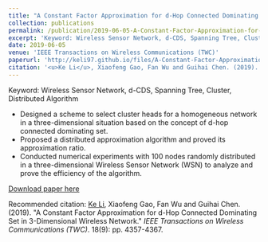 ```yaml
---
title: "A Constant Factor Approximation for d-Hop Connected Dominating Set in 3-Dimensional Wireless Network"
collection: publications
permalink: /publication/2019-06-05-A-Constant-Factor-Approximation-for-d-Hop-Connected-Dominating-Set-in-3-Dimensional-Wireless-Networks
excerpt: 'Keyword: Wireless Sensor Network, d-CDS, Spanning Tree, Cluster, Distributed Algorithm'
date: 2019-06-05
venue: 'IEEE Transactions on Wireless Communications (TWC)'
paperurl: 'http://keli97.github.io/files/A-Constant-Factor-Approximation-for-d-Hop-Connected-Dominating-Set-in-3-Dimensional-Wireless-Networks.pdf'
citation: '<u>Ke Li</u>, Xiaofeng Gao, Fan Wu and Guihai Chen. (2019). &quot;A Constant Factor Approximation for d-Hop Connected Dominating Set in 3-Dimensional Wireless Network.&quot; <i>IEEE Transactions on Wireless Communications (TWC)</i>. 18(9): pp. 4357-4367.'
---
```

Keyword: Wireless Sensor Network, d-CDS, Spanning Tree, Cluster, Distributed Algorithm

* Designed a scheme to select cluster heads for a homogeneous network in a three-dimensional situation based on the concept of d-hop connected dominating set.
* Proposed a distributed approximation algorithm and proved its approximation ratio.
* Conducted numerical experiments with 100 nodes randomly distributed in a three-dimensional Wireless Sensor Network (WSN) to analyze and prove the efficiency of the algorithm.

[Download paper here](http://keli97.github.io/files/A-Constant-Factor-Approximation-for-d-Hop-Connected-Dominating-Set-in-3-Dimensional-Wireless-Networks.pdf)

Recommended citation: <u>Ke Li</u>, Xiaofeng Gao, Fan Wu and Guihai Chen. (2019). &quot;A Constant Factor Approximation for d-Hop Connected Dominating Set in 3-Dimensional Wireless Network.&quot; <i>IEEE Transactions on Wireless Communications (TWC)</i>. 18(9): pp. 4357-4367.
